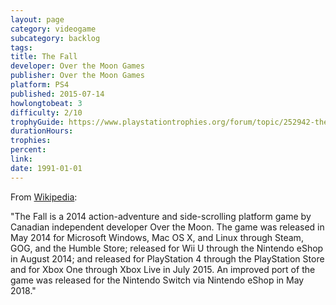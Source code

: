 ```yaml
---
layout: page
category: videogame
subcategory: backlog
tags:
title: The Fall
developer: Over the Moon Games
publisher: Over the Moon Games
platform: PS4
published: 2015-07-14
howlongtobeat: 3
difficulty: 2/10
trophyGuide: https://www.playstationtrophies.org/forum/topic/252942-the-fall-~-trophy-guide-and-roadmap/
durationHours:
trophies:
percent:
link:
date: 1991-01-01
---
```


From [Wikipedia](https://en.wikipedia.org/wiki/The_Fall_(video_game)):

"The Fall is a 2014 action-adventure and side-scrolling platform game by Canadian independent developer Over the Moon. The game was released in May 2014 for Microsoft Windows, Mac OS X, and Linux through Steam, GOG, and the Humble Store; released for Wii U through the Nintendo eShop in August 2014; and released for PlayStation 4 through the PlayStation Store and for Xbox One through Xbox Live in July 2015. An improved port of the game was released for the Nintendo Switch via Nintendo eShop in May 2018."
